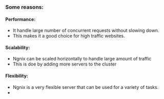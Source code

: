 
### Some reasons:

#### Performance:
* It handle large number of concurrent requests without slowing down.
* This makes it a good choice for high traffic websites.

#### Scalability:
* Ngnix can be scaled horizontally to handle large amount of traffic
* This is doe by adding more servers to the cluster

#### Flexibility:
* Ngnix is a very flexible server that can be used for a variety of tasks.
* 